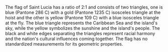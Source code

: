 The flag of Saint Lucia has a ratio of 2:1 and consists of two triangles, one is blue (Pantone 286 C) with a gold (Pantone 1235 C) isosceles triangle at the hoist and the other is yellow (Pantone 109 C) with a blue isosceles triangle at the fly. The blue triangle represents the Caribbean Sea and the island's sky, while the yellow symbolizes the sunshine and the island's people. The black and white edges separating the triangles represent racial harmony and the nation's cultural influences coming together. The flag has no standardized measurements for its geometric properties.